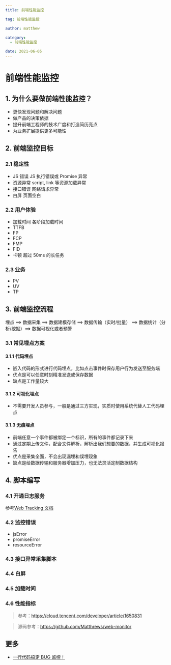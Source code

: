 ```yaml
---
title: 前端性能监控

tag: 前端性能监控

author: matthew

category:
  - 前端性能监控

date: 2021-06-05
---
```


# 前端性能监控

## 1. 为什么要做前端性能监控？

- 更快发现问题和解决问题
- 做产品的决策依据
- 提升前端工程师的技术广度和打造简历亮点
- 为业务扩展提供更多可能性

## 2. 前端监控目标

### 2.1 稳定性

- JS 错误 JS 执行错误或 Promise 异常
- 资源异常 script, link 等资源加载异常
- 接口错误 网络请求异常
- 白屏 页面空白

### 2.2 用户体验

- 加载时间 各阶段加载时间
- TTFB
- FP
- FCP
- FMP
- FID
- 卡顿 超过 50ms 的长任务

### 2.3 业务

- PV
- UV
- TP

## 3. 前端监控流程

埋点 ==> 数据采集 ==> 数据建模存储 ==> 数据传输（实时/批量） ==> 数据统计（分析/挖掘）==> 数据可视化或者预警

### 3.1 常见埋点方案

#### 3.1.1 代码埋点

- 嵌入代码的形式进行代码埋点，比如点击事件时保存用户行为发送至服务端
- 优点是可以任意时刻精准发送或保存数据
- 缺点是工作量较大

#### 3.1.2 可视化埋点

- 不需要开发人员参与，一般是通过三方实现，实质时使用系统代替人工代码埋点

#### 3.1.3 无痕埋点

- 前端任意一个事件都被绑定一个标识，所有的事件都记录下来
- 通过定期上传文件，配合文件解析，解析出我们想要的数据，并生成可视化报告
- 优点是采集全面，不会出现漏埋和误埋现象
- 缺点是给数据传输和服务器增加压力，也无法灵活定制数据结构

## 4. 脚本编写

### 4.1 开通日志服务

参考[Web Tracking 文档](https://help.aliyun.com/document_detail/31752.htm?spm=a2c4g.11186623.2.24.19542e93WSQKIL#t13028.html)

### 4.2 监控错误

- jsError
- promiseError
- resourceError

### 4.3 接口异常采集脚本

### 4.4 白屏

### 4.5 加载时间

### 4.6 性能指标

> 参考：https://cloud.tencent.com/developer/article/1650831

> 源码参考：https://github.com/Matthrews/web-monitor

## 更多

- [一行代码搞定 BUG 监控！](https://www.fundebug.com/)
